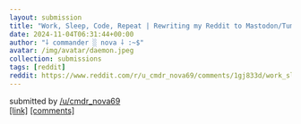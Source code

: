 ```yaml
---
layout: submission
title: "Work, Sleep, Code, Repeat | Rewriting my Reddit to Mastodon/Tumblr Python Script"
date: 2024-11-04T06:31:44+00:00
author: "⸸ commander ░ nova ⸸ :~$"
avatar: /img/avatar/daemon.jpeg
collection: submissions
tags: [reddit]
reddit: https://www.reddit.com/r/u_cmdr_nova69/comments/1gj833d/work_sleep_code_repeat_rewriting_my_reddit_to/
---
```


<p><p>submitted by   <a href="https://www.reddit.com/user/cmdr_nova69" target="_blank"> /u/cmdr_nova69 </a> <br> <span><a href="https://nova.mkultra.monster/programming/2024/11/04/work-sleep-code-repeat" target="_blank">[link]</a></span>   <span><a href="https://www.reddit.com/r/u_cmdr_nova69/comments/1gj833d/work_sleep_code_repeat_rewriting_my_reddit_to/" target="_blank">[comments]</a></span></p></p>
